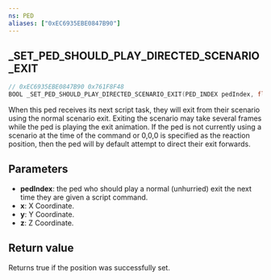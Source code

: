 ```yaml
---
ns: PED
aliases: ["0xEC6935EBE0847B90"]
---
```

## _SET_PED_SHOULD_PLAY_DIRECTED_SCENARIO_EXIT

```c
// 0xEC6935EBE0847B90 0x761F8F48
BOOL _SET_PED_SHOULD_PLAY_DIRECTED_SCENARIO_EXIT(PED_INDEX pedIndex, float x, float y, float z);
```

When this ped receives its next script task, they will exit from their scenario using the normal scenario exit.
Exiting the scenario may take several frames while the ped is playing the exit animation.
If the ped is not currently using a scenario at the time of the command or 0,0,0 is specified as the reaction position,
then the ped will by default attempt to direct their exit forwards.

## Parameters
* **pedIndex**: the ped who should play a normal (unhurried) exit the next time they are given a script command.
* **x**: X Coordinate.
* **y**: Y Coordinate.
* **z**: Z Coordinate.

## Return value
Returns true if the position was successfully set.